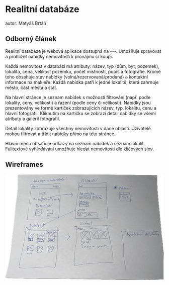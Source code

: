 # Realitní databáze
autor: Matyáš Brtáň

## Odborný článek
Realitní databáze je webová aplikace dostupná na ---. Umožňuje spravovat a prohlížet nabídky nemovitostí k pronájmu či koupi.

Každá nemovitost v databázi má atributy: název, typ (dům, byt, pozemek), lokalita, cena, velikost pozemku, počet místností, popis a fotografie. Kromě toho obsahuje stav nabídky (volná/rezervovaná/prodaná) a kontaktní informace na makléře. Každá nabídka patří k jedné lokalitě, která zahrnuje město, část města a stát.

Na hlavní stránce je seznam nabídek s možností filtrování (např. podle lokality, ceny, velikosti) a řazení (podle ceny či velikosti). Nabídky jsou prezentovány ve formě kartiček zobrazujících název, typ, lokalitu, cenu a hlavní fotografii. Kliknutím na kartičku se zobrazí detail nabídky se všemi atributy a galerií fotografií.

Detail lokality zobrazuje všechny nemovitosti v dané oblasti. Uživatelé mohou filtrovat a třídit nabídky přímo na této stránce.

Hlavní menu obsahuje odkazy na seznam nabídek a seznam lokalit. Fulltextové vyhledávání umožňuje hledat nemovitosti dle klíčových slov.

## Wireframes
![realitni_databaze](./wireframes_realitni_db.png)